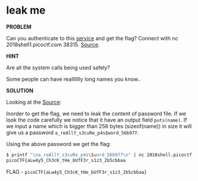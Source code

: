 # leak me

__PROBLEM__

 Can you authenticate to this [service](./auth) and get the flag? Connect with nc 2018shell1.picoctf.com 38315. [Source](./auth.c).

__HINT__

Are all the system calls being used safely?

Some people can have reallllllly long names you know..

__SOLUTION__

Looking at the [Source](./auth.c): 


Inorder to get the flag, we need to leak the content of password file. If we look the code carefully we notice that it have an output field `puts(name)`. 
If we input a name which is bigger than 256 bytes (sizeof(name)) in size it will give us a password `a_reAllY_s3cuRe_p4s$word_56b977`.

Using the above password we get the flag:
```sh
$ printf "\na_reAllY_s3cuRe_p4s\$word_56b977\n" | nc 2018shell.picoctf.com 57659 | tail -n 1
picoCTF{aLw4y5_Ch3cK_tHe_bUfF3r_s1z3_2b5cbbaa
```

FLAG - `picoCTF{aLw4y5_Ch3cK_tHe_bUfF3r_s1z3_2b5cbbaa}`

